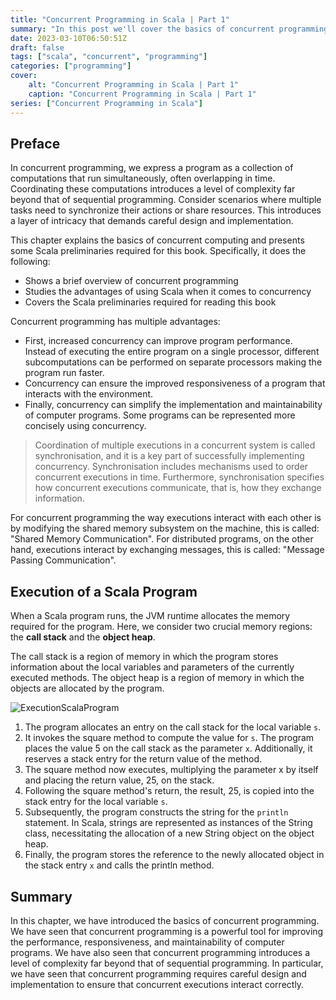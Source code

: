 ```yaml
---
title: "Concurrent Programming in Scala | Part 1"
summary: "In this post we'll cover the basics of concurrent programming and the Scala preliminaries required for this book"
date: 2023-03-10T06:50:51Z
draft: false
tags: ["scala", "concurrent", "programming"]
categories: ["programming"]
cover:
    alt: "Concurrent Programming in Scala | Part 1"
    caption: "Concurrent Programming in Scala | Part 1"
series: ["Concurrent Programming in Scala"]
---
```


## Preface

In concurrent programming, we express a program as a collection of computations that run simultaneously, often overlapping in time. Coordinating these computations introduces a level of complexity far beyond that of sequential programming.
Consider scenarios where multiple tasks need to synchronize their actions or share resources. This introduces a layer of intricacy that demands careful design and implementation.

This chapter explains the basics of concurrent computing and presents some Scala preliminaries required for this book. Specifically, it does the following:

- Shows a brief overview of concurrent programming
- Studies the advantages of using Scala when it comes to concurrency
- Covers the Scala preliminaries required for reading this book

Concurrent programming has multiple advantages:

- First, increased concurrency can improve program performance. Instead of executing the entire program on a single processor, different subcomputations can be performed on separate processors making the program run faster.
- Concurrency can ensure the improved responsiveness of a program that interacts with the environment.
- Finally, concurrency can simplify the implementation and maintainability of computer programs. Some programs can be represented more concisely using concurrency.

> Coordination of multiple executions in a concurrent system is called synchronisation, and it is a key part of successfully implementing concurrency. Synchronisation includes mechanisms used to order concurrent executions in time. Furthermore, synchronisation specifies how concurrent executions communicate, that is, how they exchange information.

For concurrent programming the way executions interact with each other is by modifying the shared memory subsystem on the machine, this is called: "Shared Memory Communication". For distributed programs, on the other hand, executions interact by exchanging messages, this is called: "Message Passing Communication".

## Execution of a Scala Program

When a Scala program runs, the JVM runtime allocates the memory required for the program. Here, we consider two crucial memory regions: the **call stack** and the **object heap**.

The call stack is a region of memory in which the program stores information about the local variables and parameters of the currently executed methods. The object heap is a region of memory in which the objects are allocated by the program.

![ExecutionScalaProgram](/images/ExecutionScalaProgram.png)

1. The program allocates an entry on the call stack for the local variable `s`.
2. It invokes the square method to compute the value for `s`. The program places the value 5 on the call stack as the parameter `x`. Additionally, it reserves a stack entry for the return value of the method.
3. The square method now executes, multiplying the parameter x by itself and placing the return value, 25, on the stack.
4. Following the square method's return, the result, 25, is copied into the stack entry for the local variable `s`.
5. Subsequently, the program constructs the string for the `println` statement. In Scala, strings are represented as instances of the String class, necessitating the allocation of a new String object on the object heap.
6. Finally, the program stores the reference to the newly allocated object in the stack entry `x` and calls the println method.

## Summary

In this chapter, we have introduced the basics of concurrent programming. We have seen that concurrent programming is a powerful tool for improving the performance, responsiveness, and maintainability of computer programs. We have also seen that concurrent programming introduces a level of complexity far beyond that of sequential programming.
In particular, we have seen that concurrent programming requires careful design and implementation to ensure that concurrent executions interact correctly.
